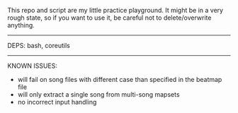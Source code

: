 This repo and script are my little practice playground.
It might be in a very rough state, so if you want to use it, be careful not to delete/overwrite anything.

-----------------
DEPS:
bash, coreutils

-----------------
KNOWN ISSUES:
- will fail on song files with different case than specified in the beatmap file
- will only extract a single song from multi-song mapsets
- no incorrect input handling
